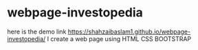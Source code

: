 # webpage-investopedia
here is the demo link 
https://shahzaibaslam1.github.io/webpage-investopedia/
I create a web page using HTML CSS BOOTSTRAP

